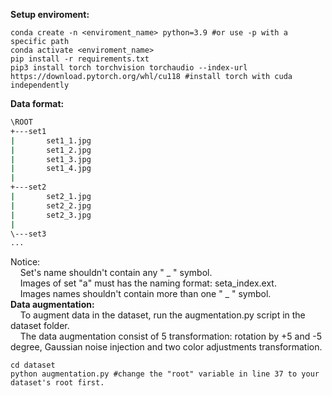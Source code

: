 **Setup enviroment:**
```
conda create -n <enviroment_name> python=3.9 #or use -p with a specific path
conda activate <enviroment_name> 
pip install -r requirements.txt
pip3 install torch torchvision torchaudio --index-url https://download.pytorch.org/whl/cu118 #install torch with cuda independently 
```
**Data format:** <br>
```bash
\ROOT
+---set1
|       set1_1.jpg
|       set1_2.jpg
|       set1_3.jpg
|       set1_4.jpg
|
+---set2
|       set2_1.jpg
|       set2_2.jpg
|       set2_3.jpg
|
\---set3
...
```
Notice: <br>
&nbsp;&nbsp;&nbsp;&nbsp;Set's name shouldn't contain any " _ " symbol. <br>
&nbsp;&nbsp;&nbsp;&nbsp;Images of set "a" must has the naming format: seta_index.ext. <br>
&nbsp;&nbsp;&nbsp;&nbsp;Images names shouldn't contain more than one " _ " symbol. <br>
**Data augmentation:** <br>
&nbsp;&nbsp;&nbsp;&nbsp;To augment data in the dataset, run the augmentation.py script in the dataset folder. <br>
&nbsp;&nbsp;&nbsp;&nbsp;The data augmentation consist of 5 transformation: rotation by +5 and -5 degree, Gaussian noise injection and two color adjustments transformation.
```
cd dataset 
python augmentation.py #change the "root" variable in line 37 to your dataset's root first.
```
